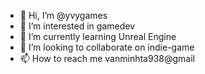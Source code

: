 - 👋 Hi, I’m @yvygames
- 👀 I’m interested in gamedev
- 🌱 I’m currently learning Unreal Engine
- 💞️ I’m looking to collaborate on indie-game
- 📫 How to reach me vanminhta938@gmail

<!---
yvygames/yvygames is a ✨ special ✨ repository because its `README.md` (this file) appears on your GitHub profile.
You can click the Preview link to take a look at your changes.
--->
